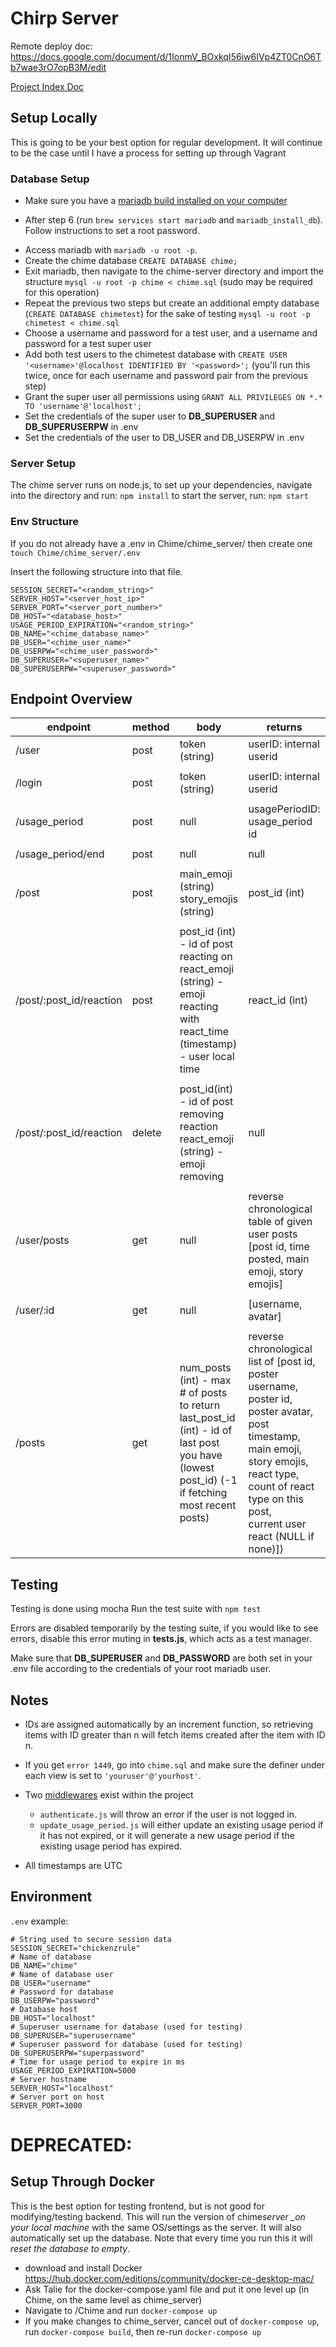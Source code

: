 # Chirp Server

Remote deploy doc: https://docs.google.com/document/d/1IonmV_BOxkqI56iw6IVp4ZT0CnO6Tb7wae3rO7opB3M/edit

[Project Index Doc](https://docs.google.com/document/d/1WC8eKnYijWmRO7eOeEbbEBjopqHpNJqIbNR4QR5AiE0/edit?usp=sharing)

## Setup Locally

This is going to be your best option for regular development. It will continue to be the case until I have a process for setting up through Vagrant

### Database Setup

-   Make sure you have a [mariadb build installed on your computer](https://mariadb.com/resources/blog/installing-mariadb-10-1-16-on-mac-os-x-with-homebrew/)

*   After step 6 (run `brew services start mariadb` and `mariadb_install_db`). Follow instructions to set a root password.

-   Access mariadb with `mariadb -u root -p`.
-   Create the chime database `CREATE DATABASE chime;`
-   Exit mariadb, then navigate to the chime-server directory and import the structure `mysql -u root -p chime < chime.sql` (sudo may be required for this operation)
-   Repeat the previous two steps but create an additional empty database (`CREATE DATABASE chimetest`) for the sake of testing `mysql -u root -p chimetest < chime.sql`
-   Choose a username and password for a test user, and a username and password for a test super user
-   Add both test users to the chimetest database with `CREATE USER '<username>'@localhost IDENTIFIED BY '<password>';` (you'll run this twice, once for each username and password pair from the previous step)
-   Grant the super user all permissions using `GRANT ALL PRIVILEGES ON *.* TO 'username'@'localhost';`
-   Set the credentials of the super user to **DB_SUPERUSER** and **DB_SUPERUSERPW** in .env
-   Set the credentials of the user to DB_USER and DB_USERPW in .env

### Server Setup

The chime server runs on node.js, to set up your dependencies, navigate into the directory and run: `npm install`
to start the server, run: `npm start`

### Env Structure

If you do not already have a .env in Chime/chime_server/ then create one `touch Chime/chime_server/.env`

Insert the following structure into that file.

```
SESSION_SECRET="<random_string>"
SERVER_HOST="<server_host_ip>"
SERVER_PORT="<server_port_number>"
DB_HOST="<database_host>"
USAGE_PERIOD_EXPIRATION="<random_string>"
DB_NAME="<chime_database_name>"
DB_USER="<chime_user_name>"
DB_USERPW="<chime_user_password>"
DB_SUPERUSER="<superuser_name>"
DB_SUPERUSERPW="<superuser_password>"
```

## Endpoint Overview

| endpoint                | method | body                                                                                                                                            | returns                                                                                                                                                                                                              |
| ----------------------- | ------ | ----------------------------------------------------------------------------------------------------------------------------------------------- | -------------------------------------------------------------------------------------------------------------------------------------------------------------------------------------------------------------------- |
| /user                   | post   | token (string)                                                                                                                                  | userID: internal userid                                                                                                                                                                                              |
|                         |        |                                                                                                                                                 |
| /login                  | post   | token (string)                                                                                                                                  | userID: internal userid                                                                                                                                                                                              |
|                         |        |                                                                                                                                                 |
| /usage_period           | post   | null                                                                                                                                            | usagePeriodID: usage_period id                                                                                                                                                                                       |
|                         |        |                                                                                                                                                 |
| /usage_period/end       | post   | null                                                                                                                                            | null                                                                                                                                                                                                                 |
|                         |        |                                                                                                                                                 |
| /post                   | post   | main_emoji (string)<br>story_emojis (string)                                                                                                    | post_id (int)                                                                                                                                                                                                        |
|                         |        |                                                                                                                                                 |
| /post/:post_id/reaction | post   | post_id (int) - id of post reacting on<br>react_emoji (string) - emoji reacting with<br>react_time (timestamp) - user local time                | react_id (int)                                                                                                                                                                                                       |
|                         |        |                                                                                                                                                 |
| /post/:post_id/reaction | delete | post_id(int) - id of post removing reaction<br>react_emoji (string) - emoji removing                                                            | null                                                                                                                                                                                                                 |
|                         |        |                                                                                                                                                 |
| /user/posts             | get    | null                                                                                                                                            | reverse chronological table of given user posts<br>[post id, time posted, main emoji, story emojis]                                                                                                                  |
|                         |        |                                                                                                                                                 |
| /user/:id               | get    | null                                                                                                                                            | [username, avatar]                                                                                                                                                                                                   |
|                         |        |                                                                                                                                                 |
| /posts                  | get    | num_posts (int) - max # of posts to return<br>last_post_id (int) - id of last post you have (lowest post_id) (-1 if fetching most recent posts) | reverse chronological list of [post id, poster username, poster id, poster avatar, post timestamp, main emoji,<br>story emojis, react type, count of react type on this post,<br>current user react (NULL if none)]) |

## Testing

Testing is done using mocha
Run the test suite with `npm test`

Errors are disabled temporarily by the testing suite, if you would like to see errors, disable this error muting in **tests.js**, which acts as a test manager.

Make sure that **DB_SUPERUSER** and **DB_PASSWORD** are both set in your .env file according to the credentials of your root mariadb user.

## Notes

-   IDs are assigned automatically by an increment function, so retrieving items with ID greater than n will fetch items created after the item with ID n.

-   If you get `error 1449`, go into `chime.sql` and make sure the definer under each view is set to `'youruser'@'yourhost'`.

-   Two [middlewares](https://expressjs.com/en/guide/using-middleware.html) exist within the project

    -   `authenticate.js` will throw an error if the user is not logged in.
    -   `update_usage_period.js` will either update an existing usage period if it has not expired, or it will generate
        a new usage period if the existing usage period has expired.

-   All timestamps are UTC

## Environment

`.env` example:

```
# String used to secure session data
SESSION_SECRET="chickenzrule"
# Name of database
DB_NAME="chime"
# Name of database user
DB_USER="username"
# Password for database
DB_USERPW="password"
# Database host
DB_HOST="localhost"
# Superuser username for database (used for testing)
DB_SUPERUSER="superusername"
# Superuser password for database (used for testing)
DB_SUPERUSERPW="superpassword"
# Time for usage period to expire in ms
USAGE_PERIOD_EXPIRATION=5000
# Server hostname
SERVER_HOST="localhost"
# Server port on host
SERVER_PORT=3000
```

# DEPRECATED:

## Setup Through Docker

This is the best option for testing frontend, but is not good for modifying/testing backend. This will run the version of chime*server \_on your local machine* with the same OS/settings as the server. It will also automatically set up the database. Note that every time you run this it will _reset the database to empty_.

-   download and install Docker https://hub.docker.com/editions/community/docker-ce-desktop-mac/
-   Ask Talie for the docker-compose.yaml file and put it one level up (in Chime, on the same level as chime_server)
-   Navigate to /Chime and run `docker-compose up`
-   If you make changes to chime_server, cancel out of `docker-compose up`, run `docker-compose build`, then re-run `docker-compose up`

